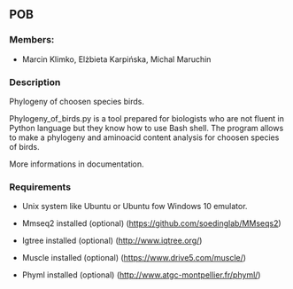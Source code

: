 ## POB

### Members: 
* Marcin Klimko, Elżbieta Karpińska, Michal Maruchin

### Description
Phylogeny of choosen species birds.

Phylogeny_of_birds.py is a tool prepared for biologists who are not fluent in Python language but they know how to use Bash shell. 
The program allows to make a phylogeny and aminoacid content analysis for choosen species of birds.

More informations in documentation.

### Requirements
* Unix system like Ubuntu or Ubuntu fow Windows 10 emulator.

* Mmseq2 installed (optional) (https://github.com/soedinglab/MMseqs2)
* Igtree installed (optional) (http://www.iqtree.org/)
* Muscle installed (optional) (https://www.drive5.com/muscle/)
* Phyml installed (optional) (http://www.atgc-montpellier.fr/phyml/)
